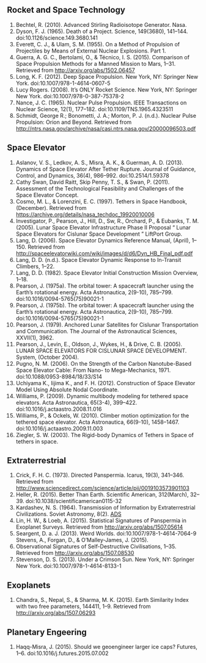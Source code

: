 




## Rocket and Space Technology

1. Bechtel, R. (2010). Advanced Stirling Radioisotope Generator. Nasa.
2. Dyson, F. J. (1965). Death of a Project. Science, 149(3680), 141–144. doi:10.1126/science.149.3680.141
3. Everett, C. J., & Ulam, S. M. (1955). On a Method of Propulsion of Projectiles by Means of External Nuclear Explosions. Part 1.
4. Guerra, A. G. C., Bertolami, O., & Técnico, I. S. (2015). Comparison of Space Propulsion Methods for a Manned Mission to Mars, 1–31. Retrieved from http://arxiv.org/abs/1502.06457
5. Long, K. F. (2012). Deep Space Propulsion. New York, NY: Springer New York. doi:10.1007/978-1-4614-0607-5
6. Lucy Rogers. (2008). It’s ONLY Rocket Science. New York, NY: Springer New York. doi:10.1007/978-0-387-75378-2
7. Nance, J. C. (1965). Nuclear Pulse Propulsion. IEEE Transactions on Nuclear Science, 12(1), 177–182. doi:10.1109/TNS.1965.4323511
8. Schmidt, George R.; Bonometti, J. A.; Morton, P. J. (n.d.). Nuclear Pulse Propulsion: Orion and Beyond. Retrieved from http://ntrs.nasa.gov/archive/nasa/casi.ntrs.nasa.gov/20000096503.pdf



## Space Elevator


1. Aslanov, V. S., Ledkov, A. S., Misra, A. K., & Guerman, A. D. (2013). Dynamics of Space Elevator After Tether Rupture. Journal of Guidance, Control, and Dynamics, 36(4), 986–992. doi:10.2514/1.59378
2. Cathy Swan, David Raitt, Skip Penny, T. S., & Swan, P. (2011). Assessment of the Technological Feasibility and Challenges of the Space Elevator Concept.
3. Cosmo, M. L., & Lorenzini, E. C. (1997). Tethers in Space Handbook, (December). Retrieved from https://archive.org/details/nasa_techdoc_19920010006
4. Investigator, P., Pearson, J., Hill, D., Sw, R., Orchard, P., & Eubanks, T. M. (2005). Lunar Space Elevator Infrastructure Phase II Proposal “ Lunar Space Elevators for Cislunar Space Development ” LiftPort Group.
5. Lang, D. (2006). Space Elevator Dynamics Reference Manual, (April), 1–150. Retrieved from http://spaceelevatorwiki.com/wiki/images/d/d6/Dyn_HB_Final_pdf.pdf
6. Lang, D. D. (n.d.). Space Elevator Dynamic Response to In-Transit Climbers, 1–22.
7. Lang, D. D. (1982). Space Elevator Initial Construction Mission Overview, 1–18.
8. Pearson, J. (1975a). The orbital tower: A spacecraft launcher using the Earth’s rotational energy. Acta Astronautica, 2(9-10), 785–799. doi:10.1016/0094-5765(75)90021-1
9. Pearson, J. (1975b). The orbital tower: A spacecraft launcher using the Earth’s rotational energy. Acta Astronautica, 2(9-10), 785–799. doi:10.1016/0094-5765(75)90021-1
10. Pearson, J. (1979). Anchored Lunar Satellites for Cislunar Transportation and Communication. The Journal of the Astronautical Sciences, XXVII(1), 3962.
11. Pearson, J., Levin, E., Oldson, J., Wykes, H., & Drive, C. B. (2005). LUNAR SPACE ELEVATORS FOR CISLUNAR SPACE DEVELOPMENT. System, (October 2004).
12. Pugno, N. M. (2006). On the Strength of the Carbon Nanotube-Based Space Elevator Cable: From Nano- to Mega-Mechanics, 1971. doi:10.1088/0953-8984/18/33/S14
13. Uchiyama K., Iijima K., and F. H. (2012). Construction of Space Elevator Model Using Absolute Nodal Coordinate.
14. Williams, P. (2009). Dynamic multibody modeling for tethered space elevators. Acta Astronautica, 65(3-4), 399–422. doi:10.1016/j.actaastro.2008.11.016
15. Williams, P., & Ockels, W. (2010). Climber motion optimization for the tethered space elevator. Acta Astronautica, 66(9-10), 1458–1467. doi:10.1016/j.actaastro.2009.11.003
16. Ziegler, S. W. (2003). The Rigid-body Dynamics of Tethers in Space of tethers in space.



## Extraterrestrial

1. Crick, F. H. C. (1973). Directed Panspermia. Icarus, 19(3), 341–346. Retrieved from http://www.sciencedirect.com/science/article/pii/0019103573901103
2. Heller, R. (2015). Better Than Earth. Scientific American, 312(March), 32–39. doi:10.1038/scientificamerican0115-32
3. Kardashev, N. S. (1964). Transmission of Information by Extraterrestrial Civilizations. Soviet Astronomy, 8(2). [ADS](http://adsabs.harvard.edu/cgi-bin/nph-bib_query?bibcode=1964SvA.....8..217K&db_key=AST)
4. Lin, H. W., & Loeb, A. (2015). Statistical Signatures of Panspermia in Exoplanet Surveys. Retrieved from http://arxiv.org/abs/1507.05614
5. Seargent, D. a. J. (2013). Weird Worlds. doi:10.1007/978-1-4614-7064-9
Stevens, A., Forgan, D., & O’Malley-James, J. (2015). 
6. Observational Signatures of Self-Destructive Civilisations, 1–35. Retrieved from http://arxiv.org/abs/1507.08530
7. Stevenson, D. S. (2013). Under a Crimson Sun. New York, NY: Springer New York. doi:10.1007/978-1-4614-8133-1


## Exoplanets


1. Chandra, S., Nepal, S., & Sharma, M. K. (2015). Earth Similarity Index with two free parameters, 144411, 1–9. Retrieved from http://arxiv.org/abs/1507.06293


## Planetary Engeering

1. Haqq-Misra, J. (2015). Should we geoengineer larger ice caps? Futures, 1–6. doi:10.1016/j.futures.2015.07.002
